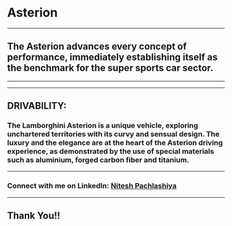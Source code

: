# **Asterion**

---
##  The Asterion advances every concept of performance, immediately establishing itself as the benchmark for the super sports car sector.
---


---

## **DRIVABILITY**: 
### The Lamborghini Asterion is a unique vehicle, exploring unchartered territories with its curvy and sensual design. The luxury and the elegance are at the heart of the Asterion driving experience, as demonstrated by the use of special materials such as aluminium, forged carbon fiber and titanium.

---
<!-- --- -->
<!-- 
>Home Page:
---
![](static/img/Screenshot%20(689).png)

---
> Result Page: (Find yours)
---
![](static/img/Screenshot%20(690).png)

---
> Error 404 Page:
![](static/img/Screenshot%20(691).png) -->

<!-- --- -->

### Connect with me on LinkedIn: **[Nitesh Pachlashiya](https://www.linkedin.com/in/nitesh-pachlashiya-794452199/)**
---
## Thank You!!